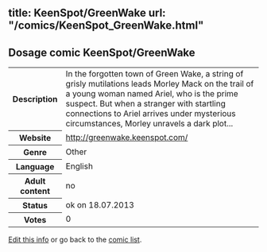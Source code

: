 title: KeenSpot/GreenWake
url: "/comics/KeenSpot_GreenWake.html"
---
Dosage comic KeenSpot/GreenWake
-----------------------------------------

<p id="msg"></p>
<script type="text/javascript">
if (window.location.search === '?edit_info_mail=sent_ok') {
  var elem = document.getElementById("msg");
  elem.innerHTML = 'Edited information sucessfully sent for review, which is usually done daily. Thanks!';
  elem.className = 'ok';
}
</script>
<table class="comicinfo">
<tr>
<th>Description</th><td>In the forgotten town of Green Wake, a string of grisly mutilations leads Morley Mack on the trail of a young woman named Ariel, who is the prime suspect. But when a stranger with startling connections to Ariel arrives under mysterious circumstances, Morley unravels a dark plot...</td>
</tr>
<tr>
<th>Website</th><td><a href="http://greenwake.keenspot.com/">http://greenwake.keenspot.com/</a></td>
</tr>
<tr>
<th>Genre</th><td>Other</td>
</tr>
<tr>
<th>Language</th><td>English</td>
</tr>
<tr>
<th>Adult content</th><td>no</td>
</tr>
<tr>
<th>Status</th><td>ok on 18.07.2013</td>
</tr>
<tr>
<th>Votes</th><td>0</td>
</tr>
</table>

[Edit this info](KeenSpot_GreenWake_edit.html) or go back to the [comic list](../comic-index.html).
